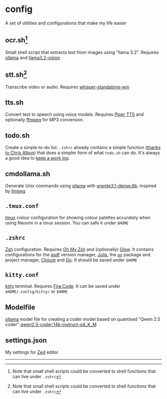 # config

A set of utilities and configurations that make my life easier

## ocr.sh[^1]

Small shell script that extracts text from images using "llama 3.2". Requires [ollama](https://ollama.com/) and [llama3.2-vision](https://ollama.com/library/llama3.2-vision)

## stt.sh[^1]

Transcribe video or audio. Requires [whisper-standalone-win](https://github.com/Purfview/whisper-standalone-win)

## tts.sh

Convert text to speech using voice models. Requires [Piper TTS](https://github.com/rhasspy/piper) and optionally [ffmpeg](https://ffmpeg.org/) for MP3 conversion.

## todo.sh

Create a simple to-do list. `.zshrc` already contains a simple function ([thanks to Chris Albon](https://bsky.app/profile/chrisalbon.com/post/3ld24aoq4ik2p)) that does a simpler form of what `todo.sh` can do. It's always a good idea to [keep a work log](https://www.youtube.com/watch?v=HiF83i1OLOM).

## cmdollama.sh

Generate Unix commands using [ollama](https://ollama.com/) with [granite3.1-dense:8b](https://www.ollama.com/library/granite3.1-dense). Inspired by [llmpeg](https://github.com/jjcm/llmpeg)

## `.tmux.conf`

[tmux](https://github.com/tmux/tmux/wiki) colour configuration for showing colour palettes accurately when using Neovim in a tmux session. You can safe it under `$HOME`

## `.zshrc`

[Zsh](https://www.zsh.org/) configuration. Requires [Oh My Zsh](https://ohmyz.sh/) and (optionally) [Glow](https://github.com/charmbracelet/glow). It contains configurations for the [asdf](https://github.com/asdf-vm/asdf) version manager, [Julia](https://julialang.org/), the [uv](https://docs.astral.sh/uv/) package and project manager, [Clojure](https://clojure.org/) and [Go](https://go.dev/). It should be saved under `$HOME`

## `kitty.conf`

[kitty](https://sw.kovidgoyal.net/kitty/) terminal. Requires [Fira Code](https://github.com/tonsky/FiraCode). It can be saved under `$HOME/.config/kitty/` or `$HOME`

## Modelfile

[ollama](https://ollama.com/) model file for creating a coder model based on quantised "Qwen 2.5 coder" [qwen2.5-coder:14b-instruct-q4_K_M](https://ollama.com/library/qwen2.5-coder:14b-instruct-q4_K_M)

## settings.json

My settings for [Zed](https://zed.dev/) editor

---

[^1]: Note that small shell scripts could be converted to shell functions that can live under `.zshrc`
